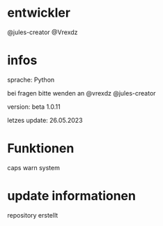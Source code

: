 # entwickler
@jules-creator
@Vrexdz

# infos
sprache: Python


bei fragen bitte wenden an 
@vrexdz
@jules-creator 


version:
beta 1.0.11

letzes update:
26.05.2023


# Funktionen
caps warn system


# update informationen
repository erstellt
